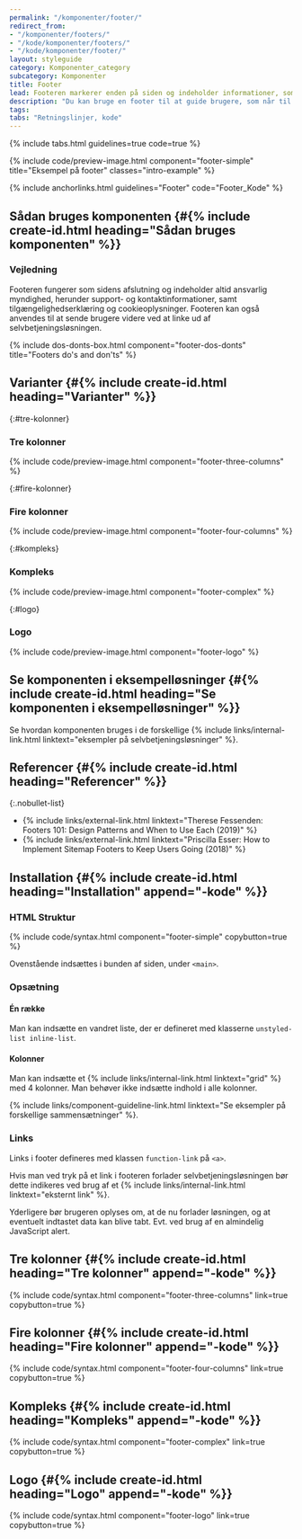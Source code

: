 ```yaml
---
permalink: "/komponenter/footer/"
redirect_from:
- "/komponenter/footers/"
- "/kode/komponenter/footers/"
- "/kode/komponenter/footer/"
layout: styleguide
category: Komponenter_category
subcategory: Komponenter
title: Footer
lead: Footeren markerer enden på siden og indeholder informationer, som guider brugeren videre.
description: "Du kan bruge en footer til at guide brugere, som når til sidens bund, videre."
tags:
tabs: "Retningslinjer, kode"
---
```


{% include tabs.html guidelines=true code=true %}

{% include code/preview-image.html component="footer-simple" title="Eksempel på footer" classes="intro-example" %}

{% include anchorlinks.html guidelines="Footer" code="Footer_Kode" %}

<!--split-->

## Sådan bruges komponenten {#{% include create-id.html heading="Sådan bruges komponenten" %}}

### Vejledning

Footeren fungerer som sidens afslutning og indeholder altid ansvarlig myndighed, herunder support- og kontaktinformationer, samt tilgængelighedserklæring og cookieoplysninger. Footeren kan også anvendes til at sende brugere videre ved at linke ud af selvbetjeningsløsningen.

{% include dos-donts-box.html component="footer-dos-donts" title="Footers do's and don'ts" %}

## Varianter {#{% include create-id.html heading="Varianter" %}}

{:#tre-kolonner}
### Tre kolonner

{% include code/preview-image.html component="footer-three-columns" %}

{:#fire-kolonner}
### Fire kolonner

{% include code/preview-image.html component="footer-four-columns" %}

{:#kompleks}
### Kompleks

{% include code/preview-image.html component="footer-complex" %}

{:#logo}
### Logo

{% include code/preview-image.html component="footer-logo" %}

## Se komponenten i eksempelløsninger {#{% include create-id.html heading="Se komponenten i eksempelløsninger" %}}

Se hvordan komponenten bruges i de forskellige {% include links/internal-link.html linktext="eksempler på selvbetjeningsløsninger" %}.

## Referencer {#{% include create-id.html heading="Referencer" %}}

{:.nobullet-list}
- {% include links/external-link.html linktext="Therese Fessenden: Footers 101: Design Patterns and When to Use Each (2019)" %}
- {% include links/external-link.html linktext="Priscilla Esser: How to Implement Sitemap Footers to Keep Users Going (2018)" %}

<!--split-->

## Installation {#{% include create-id.html heading="Installation" append="-kode" %}}

### HTML Struktur

{% include code/syntax.html component="footer-simple" copybutton=true %}

Ovenstående indsættes i bunden af siden, under `<main>`.

### Opsætning

#### Én række
Man kan indsætte en vandret liste, der er defineret med klasserne `unstyled-list inline-list`.

#### Kolonner

Man kan indsætte et {% include links/internal-link.html linktext="grid" %} med 4 kolonner. Man behøver ikke indsætte indhold i alle kolonner.

{% include links/component-guideline-link.html linktext="Se eksempler på forskellige sammensætninger" %}.

### Links

Links i footer defineres med klassen `function-link` på `<a>`.

Hvis man ved tryk på et link i footeren forlader selvbetjeningsløsningen bør dette indikeres ved brug af et {% include links/internal-link.html linktext="eksternt link" %}.

Yderligere bør brugeren oplyses om, at de nu forlader løsningen, og at eventuelt indtastet data kan blive tabt. Evt. ved brug af en almindelig JavaScript alert.

## Tre kolonner {#{% include create-id.html heading="Tre kolonner" append="-kode" %}}

{% include code/syntax.html component="footer-three-columns" link=true copybutton=true %}

## Fire kolonner {#{% include create-id.html heading="Fire kolonner" append="-kode" %}}

{% include code/syntax.html component="footer-four-columns" link=true copybutton=true %}

## Kompleks {#{% include create-id.html heading="Kompleks" append="-kode" %}}

{% include code/syntax.html component="footer-complex" link=true copybutton=true %}

## Logo {#{% include create-id.html heading="Logo" append="-kode" %}}

{% include code/syntax.html component="footer-logo" link=true copybutton=true %}
